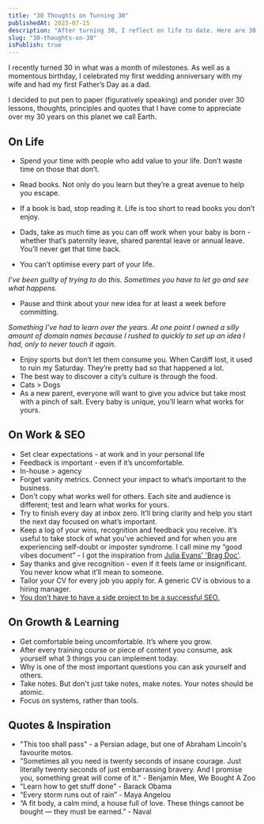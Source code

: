 ```yaml
---
title: "30 Thoughts on Turning 30"
publishedAt: 2023-07-15
description: "After turning 30, I reflect on life to date. Here are 30 thoughts on life, work and growth."
slug: "30-thoughts-on-30"
isPublish: true
---
```


I recently turned 30  in what was a  month of milestones. As well as a momentous birthday, I celebrated my first wedding anniversary with my wife and had my first Father’s Day as a dad.

I decided to put pen to paper (figuratively speaking) and ponder over 30 lessons, thoughts, principles and quotes that I  have come to appreciate over my 30 years on this planet we call Earth.

## On Life 

* Spend your time with people who add value to your life. Don’t waste time on those that don’t.

* Read books. Not only do you learn but they’re a great avenue to help you escape.

* If a book is bad, stop reading it. Life is too short to read books you don’t enjoy.

* Dads, take as much time as you can off work when your baby is born - whether that’s paternity leave, shared parental leave or annual leave. You’ll never get that time back.

* You can’t optimise every part of your life.

*I’ve been guilty of trying to do this. Sometimes you have to let go and see what happens.*

* Pause and think about your new idea for at least a week before committing.

*Something I’ve had to learn over the years. At one point I owned a silly amount of domain names because I rushed to quickly to set up an idea I had, only to never touch it again.*

* Enjoy sports but don’t let them consume you. When Cardiff lost, it used to ruin my Saturday. They’re pretty bad so that happened a lot.
* The best way to discover a city’s culture is through the food.
* Cats > Dogs
* As a new parent, everyone will want to give you advice but take most with a pinch of salt. Every baby is unique, you’ll learn what works for yours.

## On Work & SEO 

* Set clear expectations - at work and in your personal life
* Feedback is important - even if it’s uncomfortable.
* In-house > agency
* Forget vanity metrics. Connect your impact  to what’s important to the business.
* Don't copy what works well for others. Each site and audience is different; test and learn what works for yours.
* Try to finish every day at inbox zero. It’ll bring clarity and help you start the next day focused on what’s important.
* Keep a log of your wins, recognition and feedback you receive. It’s useful to take stock of what you’ve achieved and for when you are experiencing self-doubt or imposter syndrome. I call mine my “good vibes document” - I got the inspiration from [Julia Evans' 'Brag Doc'](https://jvns.ca/blog/brag-documents/).
* Say thanks and give recognition - even if it feels lame or insignificant. You never know what it’ll mean to someone.
* Tailor your CV for every job you apply for. A generic CV is obvious to a hiring manager.
*  [You don’t have to have a side project to be a successful SEO.](https://scott-salter.com/posts/side-project-successful-seo/)

## On Growth & Learning

*  Get comfortable being uncomfortable. It’s where you grow.
* After every training course or piece of content you consume, ask yourself what 3 things you can implement today.
* Why is one of the most important questions you can ask yourself and others.
* Take notes. But don't just take notes, make notes. Your notes should be atomic.
* Focus on systems, rather than tools.

## Quotes & Inspiration

* "This too shall pass" - a Persian adage, but one of Abraham Lincoln's favourite motos.
* "Sometimes all you need is twenty seconds of insane courage. Just literally twenty seconds of just embarrassing bravery. And I promise you, something great will come of it." - Benjamin Mee, We Bought A Zoo
* “Learn how to get stuff done” - Barack Obama
* “Every storm runs out of rain” - Maya Angelou
* “A fit body, a calm mind, a house full of love. These things cannot be bought — they must be earned.” - Naval